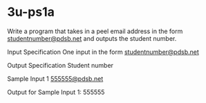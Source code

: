 # 3u-ps1a

Write a program that takes in a peel email address in the form studentnumber@pdsb.net and outputs the student number.

Input Specification
One input in the form studentnumber@pdsb.net

Output Specification
Student number

Sample Input 1
555555@pdsb.net

Output for Sample Input 1:
555555

